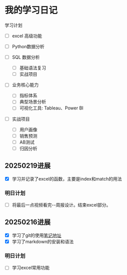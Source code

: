 # 我的学习日记

学习计划

- [ ] excel 高级功能

- [ ] Python数据分析

- [ ] SQL 数据分析
  - [ ] 基础语法复习
  - [ ] 实战项目

- [ ] 业务核心能力
  - [ ] 指标体系
  - [ ] 典型场景分析
  - [ ] 可视化工具: Tableau、Power BI

- [ ] 实战项目
  - [ ] 用户画像
  - [ ] 销售预测
  - [ ] AB测试
  - [ ] 归因分析

## 20250219进展

- [x]  学习并记录了excel的函数，主要是index和match的用法

### 明日计划

- [ ] 将最后一点视频看完--周报设计。结束excel部分。

## 20250216进展

- [x] 学习了git的使用[笔记地址](https://shimo.im/docs/8Nk6epzY8nCEOxqL)
- [x] 学习了markdown的安装和语法

### 明日计划

- [ ] 学习excel常用功能
